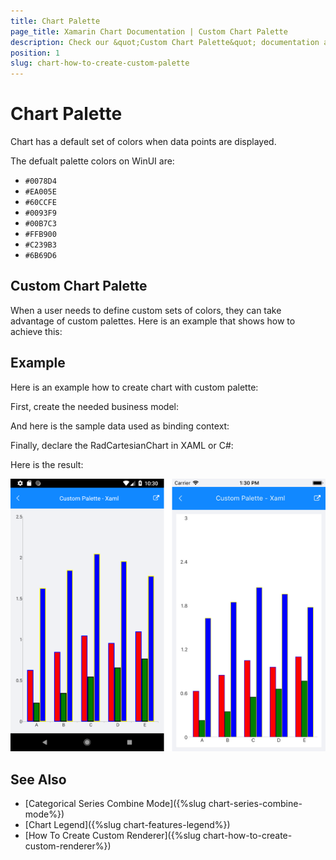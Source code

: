 ```yaml
---
title: Chart Palette
page_title: Xamarin Chart Documentation | Custom Chart Palette
description: Check our &quot;Custom Chart Palette&quot; documentation article for Telerik Chart for Xamarin control.
position: 1
slug: chart-how-to-create-custom-palette
---
```


# Chart Palette

Chart has a default set of colors when data points are displayed. 

The defualt palette colors on WinUI are: 

* `#0078D4`
* `#EA005E`
* `#60CCFE`
* `#0093F9`
* `#00B7C3`
* `#FFB900`
* `#C239B3`
* `#6B69D6`


## Custom Chart Palette

When a user needs to define custom sets of colors, they can take advantage of custom palettes. Here is an example that shows how to achieve this: 

## Example

Here is an example how to create chart with custom palette:

First, create the needed business model:

<snippet id='categorical-data-model'/>

And here is the sample data used as binding context:

<snippet id='chart-customization-custompalette-viewmodel'/>

Finally, declare the RadCartesianChart in XAML or C#:

<snippet id='chart-customization-custompalette-xaml'/>
<snippet id='chart-customization-custompalette-csharp'/>

Here is the result:

![Chart Custom Palette](images/chart-how-to-create-custom-palette.png)

## See Also

- [Categorical Series Combine Mode]({%slug chart-series-combine-mode%})
- [Chart Legend]({%slug chart-features-legend%})
- [How To Create Custom Renderer]({%slug chart-how-to-create-custom-renderer%})
